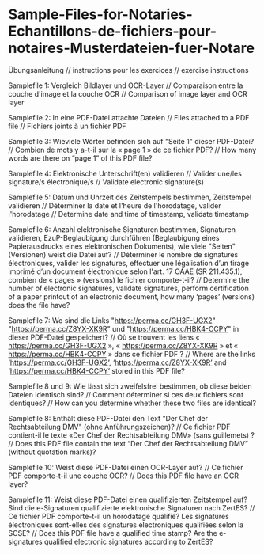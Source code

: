 # Sample-Files-for-Notaries-Echantillons-de-fichiers-pour-notaires-Musterdateien-fuer-Notare
Übungsanleitung // instructions pour les exercices // exercise instructions

Samplefile 1: Vergleich Bildlayer und OCR-Layer // Comparaison entre la couche d'image et la couche OCR // Comparison of image layer and OCR layer

Samplefile 2: In eine PDF-Datei attachte Dateien // Files attached to a PDF file // Fichiers joints à un fichier PDF

Samplefile 3: Wieviele Wörter befinden sich auf "Seite 1" dieser PDF-Datei? // Combien de mots y a-t-il sur la « page 1 » de ce fichier PDF? // How many words are there on “page 1” of this PDF file?

Samplefile 4: Elektronische Unterschrift(en) validieren // Valider une/les signature/s électronique/s // Validate electronic signature(s)

Samplefile 5: Datum und Uhrzeit des Zeitstempels bestimmen, Zeitstempel validieren // Déterminer la date et l'heure de l'horodatage, valider l'horodatage // Determine date and time of timestamp, validate timestamp

Samplefile 6: Anzahl elektronische Signaturen bestimmen, Signaturen validieren, EzuP-Beglaubigung durchführen (Beglaubigung eines Papierausdrucks eines elektronischen Dokuments), wie viele "Seiten" (Versionen) weist die Datei auf? // Déterminer le nombre de signatures électroniques, valider les signatures, effectuer une légalisation d’un tirage imprimé d’un document électronique selon l'art. 17 OAAE (SR 211.435.1), combien de « pages » (versions) le fichier comporte-t-il? // Determine the number of electronic signatures, validate signatures, perform certification of a paper printout of an electronic document, how many ‘pages’ (versions) does the file have?

Samplefile 7: Wo sind die Links "https://perma.cc/GH3F-UGX2" "https://perma.cc/Z8YX-XK9R" und "https://perma.cc/HBK4-CCPY" in dieser PDF-Datei gespeichert? // Où se trouvent les liens « https://perma.cc/GH3F-UGX2 », « https://perma.cc/Z8YX-XK9R » et « https://perma.cc/HBK4-CCPY » dans ce fichier PDF ? // Where are the links ‘https://perma.cc/GH3F-UGX2’, ‘https://perma.cc/Z8YX-XK9R’ and ‘https://perma.cc/HBK4-CCPY’ stored in this PDF file?

Samplefile 8 und 9: Wie lässt sich zweifelsfrei bestimmen, ob diese beiden Dateien identisch sind? // Comment déterminer si ces deux fichiers sont identiques? // How can you determine whether these two files are identical?

Samplefile 8: Enthält diese PDF-Datei den Text "Der Chef der Rechtsabteilung DMV" (ohne Anführungszeichen)? // Ce fichier PDF contient-il le texte «Der Chef der Rechtsabteilung DMV» (sans guillemets) ? // Does this PDF file contain the text “Der Chef der Rechtsabteilung DMV” (without quotation marks)?

Samplefile 10: Weist diese PDF-Datei einen OCR-Layer auf? // Ce fichier PDF comporte-t-il une couche OCR? // Does this PDF file have an OCR layer?

Samplefile 11: Weist diese PDF-Datei einen qualifizierten Zeitstempel auf? Sind die e-Signaturen qualifizierte elektronische Signaturen nach ZertES? // Ce fichier PDF comporte-t-il un horodatage qualifié? Les signatures électroniques sont-elles des signatures électroniques qualifiées selon la SCSE? // Does this PDF file have a qualified time stamp? Are the e-signatures qualified electronic signatures according to ZertES?
